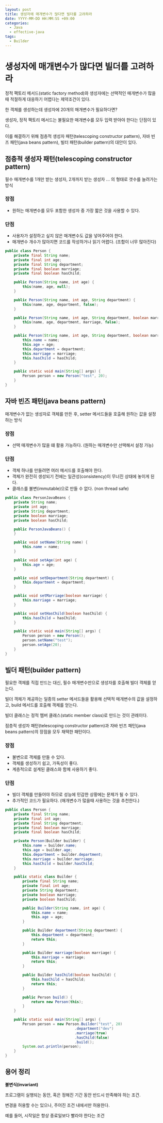 ```yaml
---
layout: post
title: 생성자에 매개변수가 많다면 빌더를 고려하라
date: YYYY-MM-DD HH:MM:SS +09:00
categories:
  - Java
  - effective-java
tags:
  - Builder
---
```


# 생성자에 매개변수가 많다면 빌더를 고려하라

정적 팩토리 메서드(static factory method)와 생성자에는 선택적인 매개변수가 많을 때 적절하게 대응하기 어렵다는 제약조건이 있다.

한 객체를 생성하는데 생성자에 20개의 매개변수가 필요하다면?

생성자, 정적 팩토리 메서드는 불필요한 매개변수를 모두 입력 받아야 한다는 단점이 있다.

이를 해결하기 위해 점층적 생성자 패턴(telescoping constructor pattern), 자바 빈즈 패턴(java beans pattern), 빌터 패턴(builder pattern)의 대안이 있다.

## 점층적 생성자 패턴(telescoping constructor pattern)

필수 매개변수를 1개만 받는 생성자, 2개까지 받는 생성자 ... 의 형태로 갯수를 늘려가는 방식

### 장점

- 원하는 매개변수를 모두 포함한 생성자 중 가장 짧은 것을 사용할 수 있다.

### 단점

- 사용자가 설정하고 싶지 않은 매개변수도 값을 넣어주어야 한다.
- 매개변수 개수가 많아지면 코드를 작성하거나 읽기 어렵다. (조합이 너무 많아진다)

```java
public class Person {
    private final String name;
    private final int age;
    private final String department;
    private final boolean marriage;
    private final boolean hasChild;

    public Person(String name, int age) {
        this(name, age, null);
    }

    public Person(String name, int age, String department) {
        this(name, age, department, false);
    }

    public Person(String name, int age, String department, boolean marriage) {
        this(name, age, department, marriage, false);
    }

    public Person(String name, int age, String department, boolean marriage, boolean hasChild) {
        this.name = name;
        this.age = age;
        this.department = department;
        this.marriage = marriage;
        this.hasChild = hasChild;
    }

	public static void main(String[] args) {
		Person person = new Person("test", 20);
	}
}
```

## 자바 빈즈 패턴(java beans pattern)

매개변수가 없는 생성자로 객체를 만든 후, setter 메서드들을 호출해 원하는 값을 설정하는 방식

### 장점

- 선택 매개변수가 많을 떄 활용 가능하다. (원하는 매개변수만 선택해서 설정 가능)

### 단점

- 객체 하나를 만들려면 여러 메서드를 호출해야 한다.
- 객체가 완전히 생성되기 전에는 일관성(consistency)이 무너진 상태에 놓이게 된다.
- 클래스를 불변(immutable)으로 만들 수 없다. (non thread safe)

```java
public class PersonJavaBeans {
    private String name;
    private int age;
    private String department;
    private boolean marriage;
    private boolean hasChild;

    public PersonJavaBeans() {
    }

    public void setName(String name) {
        this.name = name;
    }

    public void setAge(int age) {
        this.age = age;
    }

    public void setDepartment(String department) {
        this.department = department;
    }

    public void setMarriage(boolean marriage) {
        this.marriage = marriage;
    }

    public void setHasChild(boolean hasChild) {
        this.hasChild = hasChild;
    }

	public static void main(String[] args) {
        Person person = new Person();
        person.setName("test");
        person.setAge(20);
    }
}

```

## 빌더 패턴(builder pattern)

필요한 객체를 직접 만드는 대신, 필수 매개변수만으로 생성자를 호출해 빌더 객체를 얻는다.

빌더 객체가 제공하는 일종의 setter 메서드들을 활용해 선택적 매개변수의 값을 설정하고, build 메서드를 호출해 객체를 얻는다.

빌더 클래스는 정적 멤버 클래스(static member class)로 만드는 것이 관례이다.

점층적 생성자 패턴(telescoping constructor pattern)과 자바 빈즈 패턴(java beans pattern)의 장점을 모두 채택한 패턴이다.

### 장점

- 불변으로 객체를 만들 수 있다.
- 객체를 생성하기 쉽고, 가독성이 좋다.
- 계층적으로 설계된 클래스와 함께 사용하기 좋다.

### 단점

- 빌더 객체를 만들어야 하므로 성능에 민감한 상황에는 문제가 될 수 있다.
- 추가적인 코드가 필요하다. (매개변수가 많을때 사용하는 것을 추천한다.)

```java
public class Person {
    private final String name;
    private final int age;
    private final String department;
    private final boolean marriage;
    private final boolean hasChild;

    private Person(Builder builder) {
        this.name = builder.name;
        this.age = builder.age;
        this.department = builder.department;
        this.marriage = builder.marriage;
        this.hasChild = builder.hasChild;
    }

    public static class Builder {
        private final String name;
        private final int age;
        private String department;
        private boolean marriage;
        private boolean hasChild;

        public Builder(String name, int age) {
            this.name = name;
            this.age = age;
        }

        public Builder department(String department) {
            this.department = department;
            return this;
        }

        public Builder marriage(boolean marriage) {
            this.marriage = marriage;
            return this;
        }

        public Builder hasChild(boolean hasChild) {
            this.hasChild = hasChild;
            return this;
        }

        public Person build() {
            return new Person(this);
        }
    }

	public static void main(String[] args) {
        Person person = new Person.Builder("test", 20)
                                .department("dev")
                                .marriage(true)
                                .hasChild(false)
                                .build();
        System.out.println(person);
    }
}
```

## 용어 정리

**불변식(invariant)**

프로그램이 실행되는 동안, 혹은 정해진 기간 동안 반드시 만족해야 하는 조건.

변경을 허용할 수는 있으나, 주어진 조건 내에서만 허용한다.

예를 들어, 시작일은 항상 종료일보다 빨라야 한다는 조건
